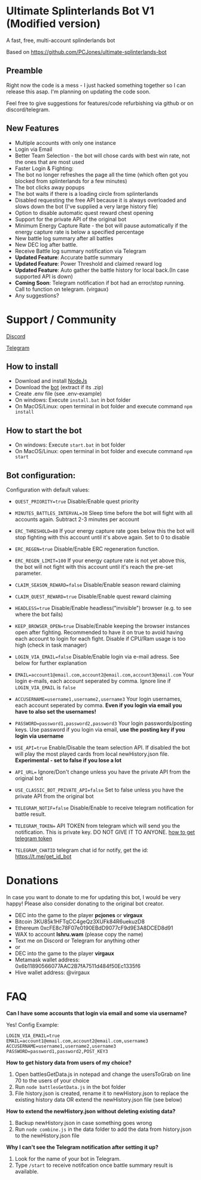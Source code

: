 # Ultimate Splinterlands Bot V1 (Modified version)
A fast, free, multi-account splinderlands bot

Based on https://github.com/PCJones/ultimate-splinterlands-bot

## Preamble 
Right now the code is a mess - I just hacked something together so I can release this asap. I'm planning on updating the code soon. 

Feel free to give suggestions for features/code refurbishing via github or on discord/telegram.


## New Features
- Multiple accounts with only one instance
- Login via Email
- Better Team Selection - the bot will chose cards with best win rate, not the ones that are most used
- Faster Login & Fighting:
- The bot no longer refreshes the page all the time (which often got you blocked from splinterlands for a few minutes)
- The bot clicks away popups
- The bot waits if there is a loading circle from splinterlands
- Disabled requesting the free API because it is always overloaded and slows down the bot (I've supplied a very large history file)
- Option to disable automatic quest reward chest opening
- Support for the private API of the original bot
- Minimum Energy Capture Rate - the bot will pause automatically if the energy capture rate is below a specified percentage
- New battle log summary after all battles
- New DEC log after battle. 
- Receive Battle log summary notification via Telegram 
- **Updated Feature**: Accurate battle summary 
- **Updated Feature**: Power Threshold and claimed reward log 
- **Updated Feature**: Auto gather the battle history for local back.(In case supported API is down)
- **Coming Soon**: Telegram notification if bot had an error/stop running. Call to function on telegram. (virgaux)
- Any suggestions?

# Support / Community

[Discord](
https://discord.gg/hwSr7KNGs9)

[Telegram](https://t.me/ultimatesplinterlandsbot) 

## How to install
- Download and install [NodeJs](https://nodejs.org/it/download/)
- Download the [bot](https://github.com/virgaux/ultimate-splinterlands-bot/archive/refs/heads/master.zip) (extract if its .zip)
- Create .env file (see .env-example)
- On windows: Execute `install.bat` in bot folder
- On MacOS/Linux: open terminal in bot folder and execute command `npm install` 

## How to start the bot
- On windows: Execute `start.bat` in bot folder
- On MacOS/Linux: open terminal in bot folder and execute command `npm start`

## Bot configuration:

Configuration with default values:

- `QUEST_PRIORITY=true` Disable/Enable quest priority

- `MINUTES_BATTLES_INTERVAL=30` Sleep time before the bot will fight with all accounts again. Subtract 2-3 minutes per account

- `ERC_THRESHOLD=80` If your energy capture rate goes below this the bot will stop fighting with this account until it's above again. Set to 0 to disable 
  
- `ERC_REGEN=true` Disable/Enable ERC regeneration function.

- `ERC_REGEN_LIMIT=100` If your energy capture rate is not yet above this, the bot will not fight with this account until it's reach the pre-set parameter.

- `CLAIM_SEASON_REWARD=false` Disable/Enable season reward claiming

- `CLAIM_QUEST_REWARD=true` Disable/Enable quest reward claiming

- `HEADLESS=true` Disable/Enable headless("invisible") browser (e.g. to see where the bot fails)

- `KEEP_BROWSER_OPEN=true` Disable/Enable keeping the browser instances open after fighting. Recommended to have it on true to avoid having each account to login for each fight. Disable if CPU/Ram usage is too high (check in task manager)

- `LOGIN_VIA_EMAIL=false` Disable/Enable login via e-mail adress. See below for further explanation

- `EMAIL=account1@email.com,account2@email.com,account3@email.com` Your login e-mails, each account seperated by comma. Ignore line if `LOGIN_VIA_EMAIL` is `false`

- `ACCUSERNAME=username1,username2,username3` Your login usernames, each account seperated by comma. **Even if you login via email you have to also set the usernames!**

- `PASSWORD=password1,password2,password3` Your login passwords/posting keys. Use password if you login via email, **use the posting key if you login via username**

- `USE_API=true` Enable/Disable the team selection API. If disabled the bot will play the most played cards from local newHistory.json file. **Experimental - set to false if you lose a lot**

- `API_URL=` Ignore/Don't change unless you have the private API from the original bot

- `USE_CLASSIC_BOT_PRIVATE_API=false` Set to false unless you have the private API from the original bot

- `TELEGRAM_NOTIF=false` Disable/Enable to receive telegram notification for battle result. 

- `TELEGRAM_TOKEN=` API TOKEN from telegram which will send you the notification. This is private key. DO NOT GIVE IT TO ANYONE. [how to get telegram token](https://www.siteguarding.com/en/how-to-get-telegram-bot-api-token)

- `TELEGRAM_CHATID` telegram chat id for notify, get the id: https://t.me/get_id_bot

# Donations

In case you want to donate to me for updating this bot, I would be very happy! Please also consider donating to the original bot creator.

- DEC into the game to the player **pcjones** or **virgaux**
- Bitcoin 3KU85k1HFTqCC4geQz3XUFk84R6uekuzD8
- Ethereum 0xcFE8c78F07e0190EBdD9077cF9d9E3A8DCED8d91 
- WAX to account **lshru.wam** (please copy the name)
- Text me on Discord or Telegram for anything other
- or 
- DEC into the game to the player **virgaux**
- Metamask wallet address: 0x6b11890566077AAC2B7fA7511d484f50Ec1335f6 
- Hive wallet address: @virgaux

# FAQ
**Can I have some accounts that login via email and some via username?**

Yes! Config Example:
```
LOGIN_VIA_EMAIL=true
EMAIL=account1@email.com,account2@email.com,username3
ACCUSERNAME=username1,username2,username3
PASSWORD=password1,password2,POST_KEY3
```

**How to get history data from users of my choice?**

1. Open battlesGetData.js in notepad and change the usersToGrab on line 70 to the users of your choice
2. Run `node battlesGetData.js` in the bot folder
3. File history.json is created, rename it to newHistory.json to replace the existing history data OR extend the newHistory.json file (see below)

**How to extend the newHistory.json without deleting existing data?**

1. Backup newHistory.json in case something goes wrong
2. Run `node combine.js` in the data folder to add the data from history.json to the newHistory.json file

**Why I can't see the Telegram notification after setting it up?**

1. Look for the name of your bot in Telegram. 
2. Type `/start` to receive notifcation once battle summary result is available. 
